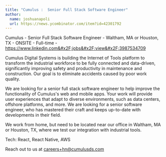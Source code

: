 ```yaml
---
title: "Cumulus :  Senior Full Stack Software Engineer"
author:
  name: joshuanapoli
  url: https://news.ycombinator.com/item?id=42301792
---
```

Cumulus -  Senior Full Stack Software Engineer - Waltham, MA or Houston, TX - ONSITE - Full-time - <a href="https:&#x2F;&#x2F;www.linkedin.com&#x2F;jobs&#x2F;view&#x2F;3987534709" rel="nofollow">https:&#x2F;&#x2F;www.linkedin.com&#x2F;jobs&#x2F;view&#x2F;3987534709</a>

Cumulus Digital Systems is building the Internet of Tools platform to transform the industrial workforce to be fully connected and data-driven, significantly improving safety and productivity in maintenance and construction. Our goal is to eliminate accidents caused by poor work quality.

We are looking for a senior full stack software engineer to help improve the functionality of Cumulus&#x27;s web and mobile apps. Your work will provide user experiences that adapt to diverse environments, such as data centers, offshore platforms, and more. We are looking for a senior software engineer, who has mastered their craft and keeps up-to-date with developments in their field.

We work from home, but need to be located near our office in Waltham, MA or Houston, TX, where we test our integration with industrial tools.

Tech: React, React Native, AWS

Reach out to us at careers+hn@cumulusds.com
<JobApplication />
